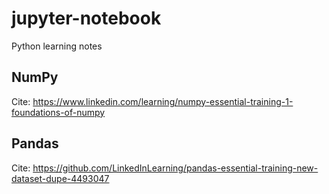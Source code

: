# jupyter-notebook
Python learning notes

## NumPy
Cite: https://www.linkedin.com/learning/numpy-essential-training-1-foundations-of-numpy

## Pandas 
Cite: https://github.com/LinkedInLearning/pandas-essential-training-new-dataset-dupe-4493047
